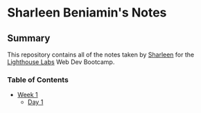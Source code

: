 # Sharleen Beniamin's Notes

## Summary
This repository contains all of the notes taken by [Sharleen](https://github.com/sharleenb) for the [Lighthouse Labs](https://free-courses.lighthouselabs.ca) Web Dev Bootcamp.

### Table of Contents
* [Week 1](/Week_1)
  * [Day 1](/Week_1/Day_1)

